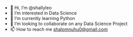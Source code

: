 - 👋 Hi, I’m @shallyleo
- 👀 I’m interested in Data Science
- 🌱 I’m currently learning Python 
- 💞️ I’m looking to collaborate on any Data Science Project
- 📫 How to reach me shalomnuhu0@gmail.com
  

<!---
shallyleo/shallyleo is a ✨ special ✨ repository because its `README.md` (this file) appears on your GitHub profile.
You can click the Preview link to take a look at your changes.
--->
